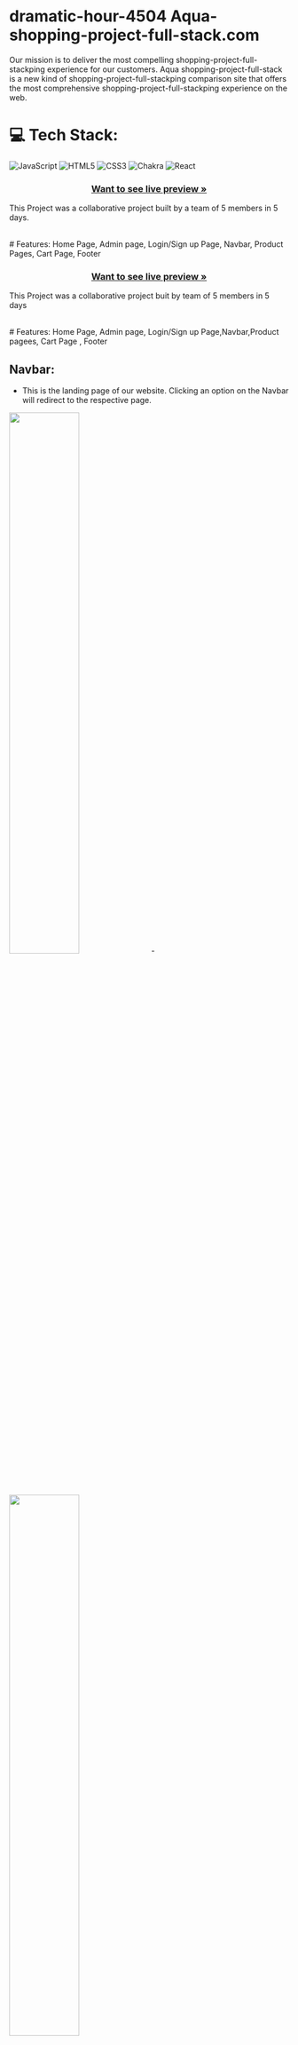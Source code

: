 # dramatic-hour-4504  Aqua-shopping-project-full-stack.com
Our mission is to deliver the most compelling shopping-project-full-stackping experience for our customers. Aqua shopping-project-full-stack is a new kind of shopping-project-full-stackping comparison site that offers the most comprehensive shopping-project-full-stackping experience on the web.

# 💻 Tech Stack:
![JavaScript](https://img.shields.io/badge/javascript-%23323330.svg?style=for-the-badge&logo=javascript&logoColor=%23F7DF1E) ![HTML5](https://img.shields.io/badge/html5-%23E34F26.svg?style=for-the-badge&logo=html5&logoColor=white) ![CSS3](https://img.shields.io/badge/css3-%231572B6.svg?style=for-the-badge&logo=css3&logoColor=white) ![Chakra](https://img.shields.io/badge/chakra-%234ED1C5.svg?style=for-the-badge&logo=chakraui&logoColor=white) ![React](https://img.shields.io/badge/react-%2320232a.svg?style=for-the-badge&logo=react&logoColor=%2361DAFB)

<h3 align="center"><a href="https://aqua-shopping-project-full-stack.netlify.app/"><strong>Want to see live preview »</strong></a></h3>

This Project was a collaborative project built by a team of 5 members in 5 days.

<br />
# Features: Home Page, Admin page, Login/Sign up Page, Navbar, Product Pages, Cart Page, Footer



<h3 align="center"><a href="https://aqua-shopping-project-full-stack.netlify.app/"><strong>Want to see live preview »</strong></a></h3>

 
  
 
This Project  was a collaborative project buit by team of 5 members in 5 days


  

<br />
#  Features: Home Page, Admin page, Login/Sign up Page,Navbar,Product pagees, Cart Page , Footer

## Navbar:

- This is the landing page of our website. Clicking an option on the Navbar will redirect to the respective page.
<img width="50%" src="./shopping-project-full-stack/src/utility/navbar2.png">
- 
<img width="50%" src="./shopping-project-full-stack/src/utility/Navbar.png">

## Home Page:

- The images on the home page are linked to all Pages. Hence clicking on it will ensure successful redirection to the next Page.

- 
<img width="50%" src="./shopping-project-full-stack/src/utility/home.png">

 

## Signup:

- Here we have a Modal Function on any page when users click on signup they get a popup on the screen  .
- User can Create account ny filling Signup Form
- 
<br />

<img width="50%" src="./shopping-project-full-stack/src/utility/sign up.png">


## Login page:

- Here we have a Modal Function on any page when users click on Login they get a popup on the screen. If the user is registered with the website, only then he/she can log in with their respective email id & password.
- User can Login with regestered email ID
- 
<br />
<img width="50%" src="./shopping-project-full-stack/src/utility/signin.png">


## Product Page:



<img width="50%" src="./shopping-project-full-stack/src/utility/product.png">


## Pdoduct Detailes Page:

 

<img width="50%" src="./shopping-project-full-stack/src/utility/product.png">




## Admin Panel Login Credentials
- **Username**: hamednourzaie1@gmail.com
- **Password**: hamednourzaei


<img width="50%" src="./shopping-project-full-stack/src/utility/admindash.png">
 

# About Me
You can view my GitHub repository [here](https://github.com/hamednourzaei).


